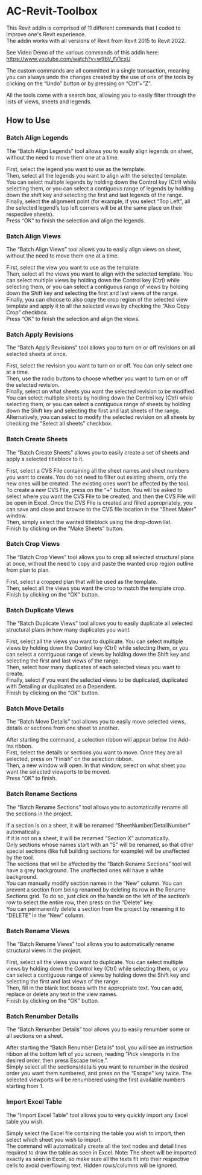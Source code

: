 # AC-Revit-Toolbox

This Revit addin is comprised of 11 different commands that I coded to improve one's Revit experience.  
The addin works with all versions of Revit from Revit 2015 to Revit 2022.

See Video Demo of the various commands of this addin here: https://www.youtube.com/watch?v=w9bV_fV1cxU

The custom commands are all committed in a single transaction, meaning you can always undo the changes created by the use of one of the tools by clicking on the “Undo” button or by pressing on “Ctrl”+”Z”. 
 
All the tools come with a search box, allowing you to easily filter through the lists of views, sheets and legends.


## How to Use

### Batch Align Legends

The “Batch Align Legends” tool allows you to easily align legends on sheet, without the need to move them one at a time. 

First, select the legend you want to use as the template.  
Then, select all the legends you want to align with the selected template. You can select multiple legends by holding down the Control key (Ctrl) while selecting them, or you can select a contiguous range of legends by holding down the shift key and selecting the first and last legends of the range.  
Finally, select the alignment point (for example, if you select “Top Left”, all the selected legend’s top left corners will be at the same place on their respective sheets).  
Press “OK” to finish the selection and align the legends. 

### Batch Align Views 

The “Batch Align Views” tool allows you to easily align views on sheet, without the need to move them one at a time.  
 
First, select the view you want to use as the template.  
Then, select all the views you want to align with the selected template. You can select multiple views by holding down the Control key (Ctrl) while selecting them, or you can select a contiguous range of views by holding down the Shift key and selecting the first and last views of the range.  
Finally, you can choose to also copy the crop region of the selected view template and apply it to all the selected views by checking the “Also Copy Crop” checkbox.  
Press “OK” to finish the selection and align the views. 

### Batch Apply Revisions

The “Batch Apply Revisions” tool allows you to turn on or off revisions on all selected sheets at once. 
  
First, select the revision you want to turn on or off. You can only select one at a time.  
Then, use the radio buttons to choose whether you want to turn on or off the selected revision.  
Finally, select on what sheets you want the selected revision to be modified. You can select multiple sheets by holding down the Control key (Ctrl) while selecting them, or you can select a contiguous range of sheets by holding down the Shift key and selecting the first and last sheets of the range.  
Alternatively, you can select to modify the selected revision on all sheets by checking the “Select all sheets” checkbox. 

### Batch Create Sheets

The “Batch Create Sheets” allows you to easily create a set of sheets and apply a selected titleblock to it. 
 
First, select a CVS File containing all the sheet names and sheet numbers you want to create. You do not need to filter out existing sheets, only the new ones will be created. The existing ones won’t be affected by the tool.  
To create a new CVS File, press on the “+” button. You will be asked to select where you want the CVS File to be created, and then the CVS File will be open in Excel. Once the CVS File is created and filled appropriately, you can save and close and browse to the CVS file location in the “Sheet Maker” window.   
Then, simply select the wanted titleblock using the drop-down list.  
Finish by clicking on the “Make Sheets” button.  

### Batch Crop Views

The “Batch Crop Views” tool allows you to crop all selected structural plans at once, without the need to copy and paste the wanted crop region outline from plan to plan. 
 
First, select a cropped plan that will be used as the template.  
Then, select all the views you want the crop to match the template crop.   
Finish by clicking on the “OK” button. 

### Batch Duplicate Views
 
The “Batch Duplicate Views” tool allows you to easily duplicate all selected structural plans in how many duplicates you want. 

First, select all the views you want to duplicate. You can select multiple views by holding down the Control key (Ctrl) while selecting them, or you can select a contiguous range of views by holding down the Shift key and selecting the first and last views of the range.  
Then, select how many duplicates of each selected views you want to create.  
Finally, select if you want the selected views to be duplicated, duplicated with Detailing or duplicated as a Dependent.  
Finish by clicking on the “OK” button. 

### Batch Move Details

The “Batch Move Details” tool allows you to easily move selected views, details or sections from one sheet to another. 
 
After starting the command, a selection ribbon will appear below the Add-Ins ribbon.  
First, select the details or sections you want to move. Once they are all selected, press on “Finish” on the selection ribbon.  
Then, a new window will open. In that window, select on what sheet you want the selected viewports to be moved.  
Press “OK” to finish. 

### Batch Rename Sections
 
The “Batch Rename Sections” tool allows you to automatically rename all the sections in the project. 
 
If a section is on a sheet, it will be renamed “SheetNumber/DetailNumber” automatically.  
If it is not on a sheet, it will be renamed “Section X” automatically.  
Only sections whose names start with an “S” will be renamed, so that other special sections (like full building sections for example) will be unaffected by the tool.  
The sections that will be affected by the “Batch Rename Sections” tool will have a grey background. The unaffected ones will have a white background.  
You can manually modify section names in the “New” column.
You can prevent a section from being renamed by deleting its row in the Rename Sections grid. To do so, just click on the handle on the left of the section’s row to select the entire row, then press on the “Delete” key.  
You can permanently delete a section from the project by renaming it to “DELETE” in the “New” column. 

### Batch Rename Views

The “Batch Rename Views” tool allows you to automatically rename structural views in the project. 
 
First, select all the views you want to duplicate. You can select multiple views by holding down the Control key (Ctrl) while selecting them, or you can select a contiguous range of views by holding down the Shift key and selecting the first and last views of the range.  
Then, fill in the blank text boxes with the appropriate text. You can add, replace or delete any text in the view names.  
Finish by clicking on the “OK” button. 

### Batch Renumber Details

The “Batch Renumber Details” tool allows you to easily renumber some or all sections on a sheet. 
 
After starting the “Batch Renumber Details” tool, you will see an instruction ribbon at the bottom left of you screen, reading “Pick viewports in the desired order, then press Escape twice.”.  
Simply select all the sections/details you want to renumber in the desired order you want them numbered, and press on the “Escape” key twice. The selected viewports will be renumbered using the first available numbers starting from 1. 

### Import Excel Table  

The "Import Excel Table" tool allows you to very quickly import any Excel table you wish.

Simply select the Excel file containing the table you wish to import, then select which sheet you wish to import.  
The command will automatically create all the text nodes and detail lines required to draw the table as seen in Excel.
Note: The sheet will be imported exactly as seen in Excel, so make sure all the texts fit into their respective cells to avoid overflowing text. Hidden rows/columns will be ignored.




